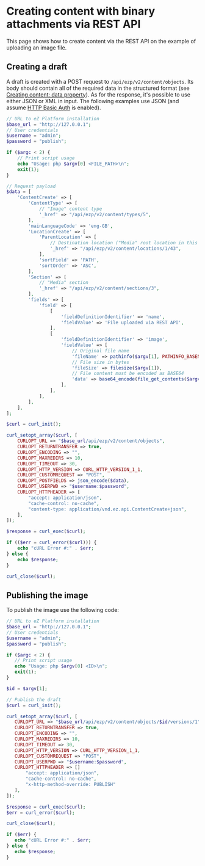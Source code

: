 # Creating content with binary attachments via REST API

This page shows how to create content via the REST API on the example of uploading an image file.

## Creating a draft

A draft is created with a POST request to `/api/ezp/v2/content/objects`.
Its body should contain all of the required data in the structured format (see [Creating content: data property](field_type_reference.md#creating-content-data-property)).
As for the response, it's possible to use either JSON or XML in input.
The following examples use JSON (and assume [HTTP Basic Auth](general_rest_usage.md#http-basic-authentication) is enabled).

``` php
// URL to eZ Platform installation
$base_url = "http://127.0.0.1";
// User credentials
$username = "admin";
$password = "publish";

if ($argc < 2) {
    // Print script usage
    echo "Usage: php $argv[0] <FILE_PATH>\n";
    exit(1);
}

// Request payload
$data = [
    'ContentCreate' => [
        'ContentType' => [
            // "Image" content type
            '_href' => "/api/ezp/v2/content/types/5",
        ],
        'mainLanguageCode' => 'eng-GB',
        'LocationCreate' => [
            'ParentLocation' => [
                // Destination location ("Media" root location in this case)
                '_href' => "/api/ezp/v2/content/locations/1/43",
            ],
            'sortField' => 'PATH',
            'sortOrder' => 'ASC',
        ],
        'Section' => [
            // "Media" section
            '_href' => "/api/ezp/v2/content/sections/3",
        ],
        'fields' => [
            'field' => [
                [
                    'fieldDefinitionIdentifier' => 'name',
                    'fieldValue' => 'File uploaded via REST API',
                ],
                [
                    'fieldDefinitionIdentifier' => 'image',
                    'fieldValue' => [
                        // Original file name
                        'fileName' => pathinfo($argv[1], PATHINFO_BASENAME),
                        // File size in bytes
                        'fileSize' => filesize($argv[1]),
                        // File content must be encoded as BASE64
                        'data' => base64_encode(file_get_contents($argv[1])),
                    ],
                ],
            ],
        ],
    ],
];

$curl = curl_init();

curl_setopt_array($curl, [
    CURLOPT_URL => "$base_url/api/ezp/v2/content/objects",
    CURLOPT_RETURNTRANSFER => true,
    CURLOPT_ENCODING => "",
    CURLOPT_MAXREDIRS => 10,
    CURLOPT_TIMEOUT => 30,
    CURLOPT_HTTP_VERSION => CURL_HTTP_VERSION_1_1,
    CURLOPT_CUSTOMREQUEST => "POST",
    CURLOPT_POSTFIELDS => json_encode($data),
    CURLOPT_USERPWD => "$username:$password",
    CURLOPT_HTTPHEADER => [
        "accept: application/json",
        "cache-control: no-cache",
        "content-type: application/vnd.ez.api.ContentCreate+json",
    ],
]);

$response = curl_exec($curl);

if (($err = curl_error($curl))) {
    echo "cURL Error #:" . $err;
} else {
    echo $response;
}

curl_close($curl);
```

## Publishing the image

To publish the image use the following code:

``` php
// URL to eZ Platform installation
$base_url = "http://127.0.0.1";
// User credentials
$username = "admin";
$password = "publish";

if ($argc < 2) {
   // Print script usage
   echo "Usage: php $argv[0] <ID>\n";
   exit(1);
}

$id = $argv[1];

// Publish the draft
$curl = curl_init();

curl_setopt_array($curl, [
   CURLOPT_URL => "$base_url/api/ezp/v2/content/objects/$id/versions/1",
   CURLOPT_RETURNTRANSFER => true,
   CURLOPT_ENCODING => "",
   CURLOPT_MAXREDIRS => 10,
   CURLOPT_TIMEOUT => 30,
   CURLOPT_HTTP_VERSION => CURL_HTTP_VERSION_1_1,
   CURLOPT_CUSTOMREQUEST => "POST",
   CURLOPT_USERPWD => "$username:$password",
   CURLOPT_HTTPHEADER => []
       "accept: application/json",
       "cache-control: no-cache",
       "x-http-method-override: PUBLISH"
   ],
]);

$response = curl_exec($curl);
$err = curl_error($curl);

curl_close($curl);

if ($err) {
   echo "cURL Error #:" . $err;
} else {
   echo $response;
}
```
